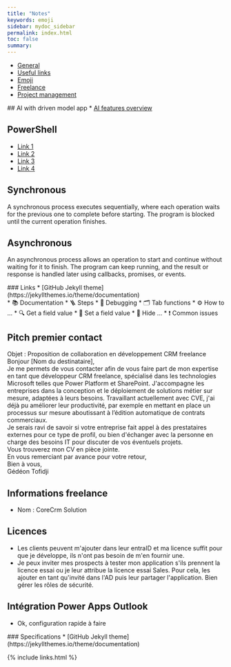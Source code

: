 ```yaml
---
title: "Notes"
keywords: emoji
sidebar: mydoc_sidebar
permalink: index.html
toc: false
summary:
---
```


<ul id="profileTabs" class="nav nav-tabs">
    <li class="active"><a class="noCrossRef" href="#general" data-toggle="tab">General</a></li>
    <li><a class="noCrossRef" href="#useful-links" data-toggle="tab">Useful links</a></li>
    <li><a class="noCrossRef" href="#emoji" data-toggle="tab">Emoji</a></li>
    <li><a class="noCrossRef" href="#freelance" data-toggle="tab">Freelance</a></li>
    <li><a class="noCrossRef" href="#project-management" data-toggle="tab">Project management</a></li>
</ul>
  <div class="tab-content">
<div role="tabpanel" class="tab-pane active" id="general" markdown="1">
## AI with driven model app
* <a href="https://learn.microsoft.com/en-us/power-apps/user/ai-in-apps" target="_blank" rel="noopener noreferrer">AI features overview</a>

## PowerShell
* [Link 1](https://pnp.github.io/powershell/)
* [Link 2](https://learn.microsoft.com/fr-fr/training/courses/az-040t00)
* [Link 3](https://pnp.github.io/powershell/articles/installation.html)
* [Link 4](https://www.powershellgallery.com/)

## Synchronous
A synchronous process executes sequentially, where each operation waits for the previous one to complete before starting. The program is blocked until the current operation finishes.
## Asynchronous
An asynchronous process allows an operation to start and continue without waiting for it to finish. The program can keep running, and the result or response is handled later using callbacks, promises, or events.
</div>

<div role="tabpanel" class="tab-pane" id="useful-links" markdown="1">
### Links
* [GitHub Jekyll theme](https://jekyllthemes.io/theme/documentation)
</div>

<div role="tabpanel" class="tab-pane" id="emoji" markdown="1">
* 📚 Documentation
* 🪜 Steps
* 🐞 Debugging
* 🗂️ Tab functions
* ⚙️ How to ...
* 🔍 Get a field value
* 📝 Set a field value
* 🙈 Hide ...
* ❗ Common issues
</div>

<div role="tabpanel" class="tab-pane" id="freelance" markdown="1">

## Pitch premier contact
Objet : Proposition de collaboration en développement CRM freelance
Bonjour [Nom du destinataire],  
Je me permets de vous contacter afin de vous faire part de mon expertise en tant que développeur CRM freelance, spécialisé dans les technologies Microsoft telles que Power Platform et SharePoint. J'accompagne les entreprises dans la conception et le déploiement de solutions métier sur mesure, adaptées à leurs besoins. Travaillant actuellement avec CVE, j'ai déjà pu améliorer leur productivité, par exemple en mettant en place un processus sur mesure aboutissant à l’édition automatique de contrats commerciaux.  
Je serais ravi de savoir si votre entreprise fait appel à des prestataires externes pour ce type de profil, ou bien d'échanger avec la personne en charge des besoins IT pour discuter de vos éventuels projets.  
Vous trouverez mon CV en pièce jointe.  
En vous remerciant par avance pour votre retour,  
Bien à vous,  
Gédéon Tofidji

## Informations freelance
* Nom : CoreCrm Solution

## Licences
* Les clients peuvent m'ajouter dans leur entraID et ma licence suffit pour que je développe, ils n'ont pas besoin de m'en fournir une.
* Je peux inviter mes prospects à tester mon application s'ils prennent la licence essai ou je leur attribue la licence essai Sales. Pour cela, les ajouter en tant qu'invité dans l'AD puis leur partager l'application. Bien gérer les rôles de sécurité.

## Intégration Power Apps Outlook
* Ok, configuration rapide à faire
</div>

<div role="tabpanel" class="tab-pane" id="project-management" markdown="1">
### Specifications
* [GitHub Jekyll theme](https://jekyllthemes.io/theme/documentation)
</div>
</div>

{% include links.html %}

